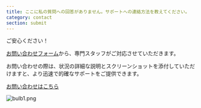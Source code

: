 ```yaml
---
title: ここに私の質問への回答がありません。サポートへの連絡方法を教えてください。
category: contact
section: submit
---
```

ご安心ください！

[お問い合わせフォーム](https://help.studycat.com/hc/en-gb/requests/new)から、専門スタッフがご対応させていただきます。

お問い合わせの際は、状況の詳細な説明とスクリーンショットを添付していただけますと、より迅速で的確なサポートをご提供できます。

[お問い合わせはこちら](https://help.studycat.com/hc/en-gb/requests/new)

![bulb1.png](https://help.studycat.com/hc/article_attachments/31662880176025)